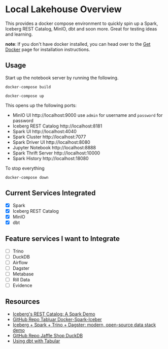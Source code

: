 <!--
 Licensed to the Apache Software Foundation (ASF) under one
 or more contributor license agreements.  See the NOTICE file
 distributed with this work for additional information
 regarding copyright ownership.  The ASF licenses this file
 to you under the Apache License, Version 2.0 (the
 "License"); you may not use this file except in compliance
 with the License.  You may obtain a copy of the License at

   http://www.apache.org/licenses/LICENSE-2.0

 Unless required by applicable law or agreed to in writing,
 software distributed under the License is distributed on an
 "AS IS" BASIS, WITHOUT WARRANTIES OR CONDITIONS OF ANY
 KIND, either express or implied.  See the License for the
 specific language governing permissions and limitations
 under the License.
-->
# **Local Lakehouse Overview**
This provides a docker compose environment to quickly spin up a Spark, Iceberg REST Catalog, MinIO, dbt and soon more. Great for testing ideas and learning.

**note**: If you don't have docker installed, you can head over to the [Get Docker](https://docs.docker.com/get-docker/)
page for installation instructions.

## **Usage**
Start up the notebook server by running the following.
```
docker-compose build
```
```
docker-compose up
```

This opens up the following ports:
- MinIO UI http://localhost:9000 use `admin` for username and `password` for password
- Iceberg REST Catalog http://localhost:8181
- Spark UI http://localhost:4040
- Spark Cluster http://localhost:7077
- Spark Driver UI http://localhost:8080
- Jupyter Notebook http://localhost:8888
- Spark Thrift Server http://localhost:10000
- Spark History http://localhost:18080

To stop everything
```
docker-compose down
```

## **Current Services Integrated**
- [x] Spark
- [x] Iceberg REST Catalog
- [x] MinIO
- [x] dbt

## **Feature services I want to Integrate**
- [ ] Trino
- [ ] DuckDB
- [ ] Airflow
- [ ] Dagster
- [ ] Metabase
- [ ] Rill Data
- [ ] Evidence

## **Resources**
- [Iceberg's REST Catalog: A Spark Demo](https://tabular.io/blog/rest-catalog-docker/)
- [GitHub Repo Tabluar Docker-Spark-Iceber](https://github.com/tabular-io/docker-spark-iceberg)
- [Iceberg + Spark + Trino + Dagster: modern, open-source data stack demo](https://blog.devgenius.io/modern-data-stack-demo-5d75dcdfba50)
- [GitHub Repo Jaffle Shop DuckDB](https://github.com/dbt-labs/jaffle_shop_duckdb)
- [Using dbt with Tabular](https://tabular.io/blog/dbt/)